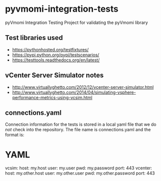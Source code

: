 pyvmomi-integration-tests
=========================

pyVmomi Integration Testing Project for validating the pyVmomi library


Test libraries used
-------------------

 * https://pythonhosted.org/testfixtures/
 * https://pypi.python.org/pypi/testscenarios/
 * https://testtools.readthedocs.org/en/latest/


vCenter Server Simulator notes
------------------------------
 * http://www.virtuallyghetto.com/2012/12/vcenter-server-simulator.html
 * http://www.virtuallyghetto.com/2014/04/simulating-vsphere-performance-metrics-using-vcsim.html

connections.yaml
----------------

Connection information for the tests is stored in a local yaml file that we
do *not* check into the repository. The file name is connections.yaml and
the format is:

 # YAML
 vcsim:
   host: my.host
   user: my.user
   pwd: my.password
   port: 443
 vcenter:
   host: my.other.host
   user: my.other.user
   pwd: my.other.password
   port: 443
